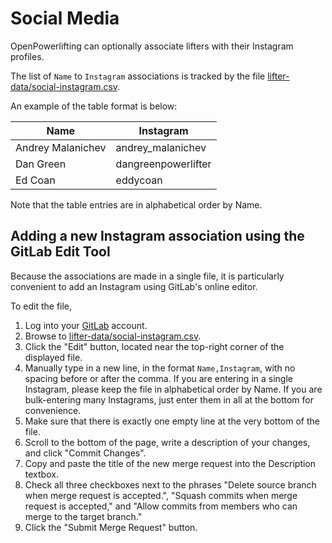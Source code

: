 # Social Media 

OpenPowerlifting can optionally associate lifters with their Instagram profiles.

The list of `Name` to `Instagram` associations is tracked by the file [lifter-data/social-instagram.csv](https://gitlab.com/openpowerlifting/opl-data/blob/master/lifter-data/social-instagram.csv).

An example of the table format is below:

| Name              | Instagram           |
|-------------------|---------------------|
| Andrey Malanichev | andrey\_malanichev  |
| Dan Green         | dangreenpowerlifter |
| Ed Coan           | eddycoan            |

Note that the table entries are in alphabetical order by Name.

## Adding a new Instagram association using the GitLab Edit Tool

Because the associations are made in a single file, it is particularly convenient to add an Instagram using GitLab's online editor.

To edit the file,

   1. Log into your [GitLab](https://gitlab.com) account.
   2. Browse to [lifter-data/social-instagram.csv](https://gitlab.com/openpowerlifting/opl-data/blob/master/lifter-data/social-instagram.csv).
   3. Click the "Edit" button, located near the top-right corner of the displayed file.
   4. Manually type in a new line, in the format `Name,Instagram`, with no spacing before or after the comma. If you are entering in a single Instagram, please keep the file in alphabetical order by Name. If you are bulk-entering many Instagrams, just enter them in all at the bottom for convenience.
   5. Make sure that there is exactly one empty line at the very bottom of the file.
   6. Scroll to the bottom of the page, write a description of your changes, and click "Commit Changes".
   7. Copy and paste the title of the new merge request into the Description textbox.
   8. Check all three checkboxes next to the phrases "Delete source branch when merge request is accepted.", "Squash commits when merge request is accepted," and "Allow commits from members who can merge to the target branch."
   9. Click the "Submit Merge Request" button.
